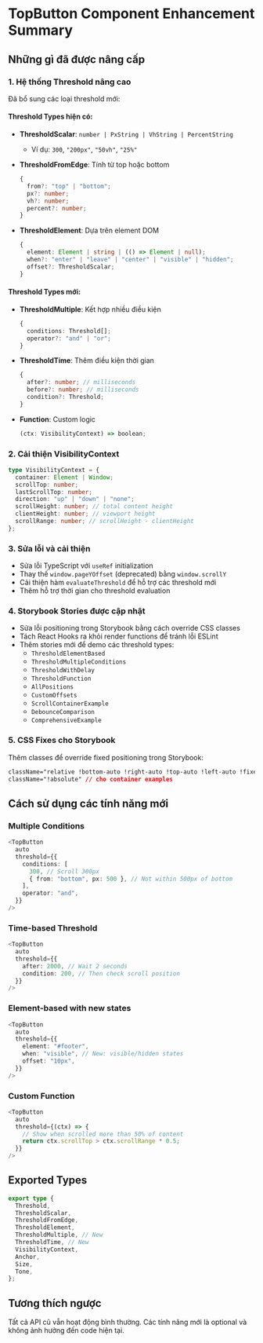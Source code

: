 # TopButton Component Enhancement Summary

## Những gì đã được nâng cấp

### 1. Hệ thống Threshold nâng cao

Đã bổ sung các loại threshold mới:

#### Threshold Types hiện có:

- **ThresholdScalar**: `number | PxString | VhString | PercentString`
  - Ví dụ: `300`, `"200px"`, `"50vh"`, `"25%"`
- **ThresholdFromEdge**: Tính từ top hoặc bottom

  ```typescript
  {
    from?: "top" | "bottom";
    px?: number;
    vh?: number;
    percent?: number;
  }
  ```

- **ThresholdElement**: Dựa trên element DOM
  ```typescript
  {
    element: Element | string | (() => Element | null);
    when?: "enter" | "leave" | "center" | "visible" | "hidden";
    offset?: ThresholdScalar;
  }
  ```

#### Threshold Types mới:

- **ThresholdMultiple**: Kết hợp nhiều điều kiện

  ```typescript
  {
    conditions: Threshold[];
    operator?: "and" | "or";
  }
  ```

- **ThresholdTime**: Thêm điều kiện thời gian

  ```typescript
  {
    after?: number; // milliseconds
    before?: number; // milliseconds
    condition?: Threshold;
  }
  ```

- **Function**: Custom logic
  ```typescript
  (ctx: VisibilityContext) => boolean;
  ```

### 2. Cải thiện VisibilityContext

```typescript
type VisibilityContext = {
  container: Element | Window;
  scrollTop: number;
  lastScrollTop: number;
  direction: "up" | "down" | "none";
  scrollHeight: number; // total content height
  clientHeight: number; // viewport height
  scrollRange: number; // scrollHeight - clientHeight
};
```

### 3. Sửa lỗi và cải thiện

- Sửa lỗi TypeScript với `useRef` initialization
- Thay thế `window.pageYOffset` (deprecated) bằng `window.scrollY`
- Cải thiện hàm `evaluateThreshold` để hỗ trợ các threshold mới
- Thêm hỗ trợ thời gian cho threshold evaluation

### 4. Storybook Stories được cập nhật

- Sửa lỗi positioning trong Storybook bằng cách override CSS classes
- Tách React Hooks ra khỏi render functions để tránh lỗi ESLint
- Thêm stories mới để demo các threshold types:
  - `ThresholdElementBased`
  - `ThresholdMultipleConditions`
  - `ThresholdWithDelay`
  - `ThresholdFunction`
  - `AllPositions`
  - `CustomOffsets`
  - `ScrollContainerExample`
  - `DebounceComparison`
  - `ComprehensiveExample`

### 5. CSS Fixes cho Storybook

Thêm classes để override fixed positioning trong Storybook:

```css
className="relative !bottom-auto !right-auto !top-auto !left-auto !fixed-none !static"
className="!absolute" // cho container examples
```

## Cách sử dụng các tính năng mới

### Multiple Conditions

```typescript
<TopButton
  auto
  threshold={{
    conditions: [
      300, // Scroll 300px
      { from: "bottom", px: 500 }, // Not within 500px of bottom
    ],
    operator: "and",
  }}
/>
```

### Time-based Threshold

```typescript
<TopButton
  auto
  threshold={{
    after: 2000, // Wait 2 seconds
    condition: 200, // Then check scroll position
  }}
/>
```

### Element-based with new states

```typescript
<TopButton
  auto
  threshold={{
    element: "#footer",
    when: "visible", // New: visible/hidden states
    offset: "10px",
  }}
/>
```

### Custom Function

```typescript
<TopButton
  auto
  threshold={(ctx) => {
    // Show when scrolled more than 50% of content
    return ctx.scrollTop > ctx.scrollRange * 0.5;
  }}
/>
```

## Exported Types

```typescript
export type {
  Threshold,
  ThresholdScalar,
  ThresholdFromEdge,
  ThresholdElement,
  ThresholdMultiple, // New
  ThresholdTime, // New
  VisibilityContext,
  Anchor,
  Size,
  Tone,
};
```

## Tương thích ngược

Tất cả API cũ vẫn hoạt động bình thường. Các tính năng mới là optional và không ảnh hưởng đến code hiện tại.
